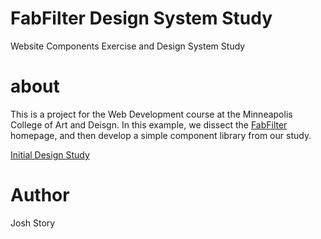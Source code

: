 # FabFilter Design System Study
Website Components Exercise and Design System Study

# about
This is a project for the Web Development course at the Minneapolis College of Art and Deisgn. In this example, we dissect the <a href="https:fabfilter.com">FabFilter</a> homepage, and then develop a simple component library from our study.

<a href="https://jlstory.github.io/components/assets/index.html">Initial Design Study</a>

# Author 
Josh Story

